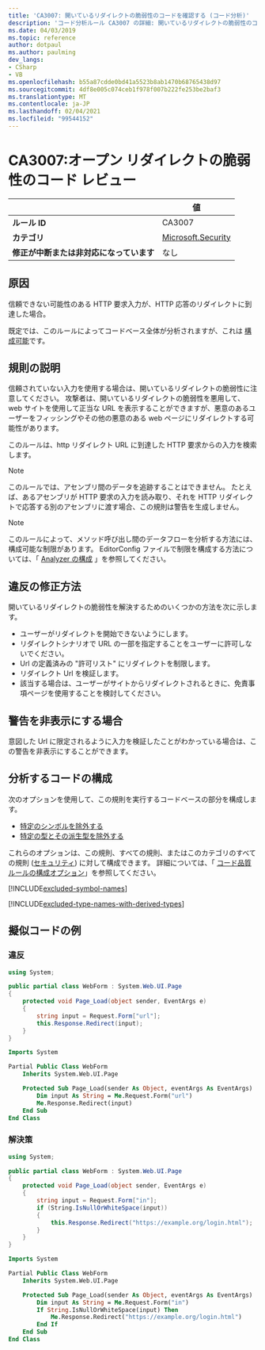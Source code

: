 ```yaml
---
title: 'CA3007: 開いているリダイレクトの脆弱性のコードを確認する (コード分析)'
description: 'コード分析ルール CA3007 の詳細: 開いているリダイレクトの脆弱性のコードを確認する'
ms.date: 04/03/2019
ms.topic: reference
author: dotpaul
ms.author: paulming
dev_langs:
- CSharp
- VB
ms.openlocfilehash: b55a87cdde0bd41a5523b8ab1470b68765438d97
ms.sourcegitcommit: 4df8e005c074ceb1f978f007b222fe253be2baf3
ms.translationtype: MT
ms.contentlocale: ja-JP
ms.lasthandoff: 02/04/2021
ms.locfileid: "99544152"
---
```

# <a name="ca3007-review-code-for-open-redirect-vulnerabilities"></a>CA3007:オープン リダイレクトの脆弱性のコード レビュー

| | 値 |
|-|-|
| **ルール ID** |CA3007|
| **カテゴリ** |[Microsoft.Security](security-warnings.md)|
| **修正が中断または非対応になっています** |なし|

## <a name="cause"></a>原因

信頼できない可能性のある HTTP 要求入力が、HTTP 応答のリダイレクトに到達した場合。

既定では、このルールによってコードベース全体が分析されますが、これは [構成可能](#configure-code-to-analyze)です。

## <a name="rule-description"></a>規則の説明

信頼されていない入力を使用する場合は、開いているリダイレクトの脆弱性に注意してください。 攻撃者は、開いているリダイレクトの脆弱性を悪用して、web サイトを使用して正当な URL を表示することができますが、悪意のあるユーザーをフィッシングやその他の悪意のある web ページにリダイレクトする可能性があります。

このルールは、http リダイレクト URL に到達した HTTP 要求からの入力を検索します。

> [!NOTE]
> このルールでは、アセンブリ間のデータを追跡することはできません。 たとえば、あるアセンブリが HTTP 要求の入力を読み取り、それを HTTP リダイレクトで応答する別のアセンブリに渡す場合、この規則は警告を生成しません。

> [!NOTE]
> このルールによって、メソッド呼び出し間のデータフローを分析する方法には、構成可能な制限があります。 EditorConfig ファイルで制限を構成する方法については、「 [Analyzer の構成](https://github.com/dotnet/roslyn-analyzers/blob/master/docs/Analyzer%20Configuration.md#dataflow-analysis) 」を参照してください。

## <a name="how-to-fix-violations"></a>違反の修正方法

開いているリダイレクトの脆弱性を解決するためのいくつかの方法を次に示します。

- ユーザーがリダイレクトを開始できないようにします。
- リダイレクトシナリオで URL の一部を指定することをユーザーに許可しないでください。
- Url の定義済みの "許可リスト" にリダイレクトを制限します。
- リダイレクト Url を検証します。
- 該当する場合は、ユーザーがサイトからリダイレクトされるときに、免責事項ページを使用することを検討してください。

## <a name="when-to-suppress-warnings"></a>警告を非表示にする場合

意図した Url に限定されるように入力を検証したことがわかっている場合は、この警告を非表示にすることができます。

## <a name="configure-code-to-analyze"></a>分析するコードの構成

次のオプションを使用して、この規則を実行するコードベースの部分を構成します。

- [特定のシンボルを除外する](#exclude-specific-symbols)
- [特定の型とその派生型を除外する](#exclude-specific-types-and-their-derived-types)

これらのオプションは、この規則、すべての規則、またはこのカテゴリのすべての規則 ([セキュリティ](security-warnings.md)) に対して構成できます。 詳細については、「 [コード品質ルールの構成オプション](../code-quality-rule-options.md)」を参照してください。

[!INCLUDE[excluded-symbol-names](~/includes/code-analysis/excluded-symbol-names.md)]

[!INCLUDE[excluded-type-names-with-derived-types](~/includes/code-analysis/excluded-type-names-with-derived-types.md)]

## <a name="pseudo-code-examples"></a>擬似コードの例

### <a name="violation"></a>違反

```csharp
using System;

public partial class WebForm : System.Web.UI.Page
{
    protected void Page_Load(object sender, EventArgs e)
    {
        string input = Request.Form["url"];
        this.Response.Redirect(input);
    }
}
```

```vb
Imports System

Partial Public Class WebForm
    Inherits System.Web.UI.Page

    Protected Sub Page_Load(sender As Object, eventArgs As EventArgs)
        Dim input As String = Me.Request.Form("url")
        Me.Response.Redirect(input)
    End Sub
End Class
```

### <a name="solution"></a>解決策

```csharp
using System;

public partial class WebForm : System.Web.UI.Page
{
    protected void Page_Load(object sender, EventArgs e)
    {
        string input = Request.Form["in"];
        if (String.IsNullOrWhiteSpace(input))
        {
            this.Response.Redirect("https://example.org/login.html");
        }
    }
}
```

```vb
Imports System

Partial Public Class WebForm
    Inherits System.Web.UI.Page

    Protected Sub Page_Load(sender As Object, eventArgs As EventArgs)
        Dim input As String = Me.Request.Form("in")
        If String.IsNullOrWhiteSpace(input) Then
            Me.Response.Redirect("https://example.org/login.html")
        End If
    End Sub
End Class
```
